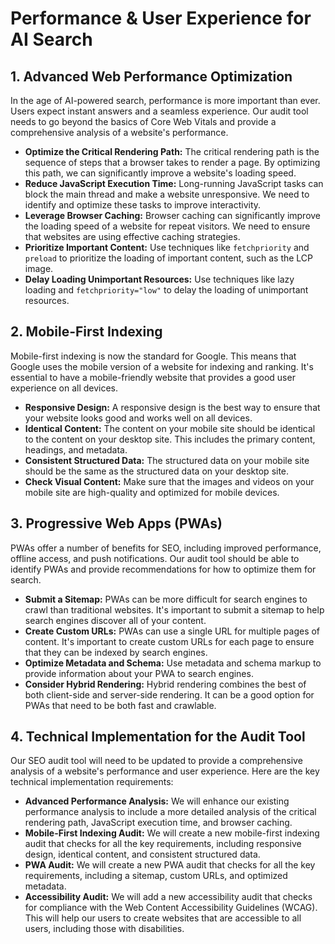 # Performance & User Experience for AI Search

## 1. Advanced Web Performance Optimization

In the age of AI-powered search, performance is more important than ever. Users expect instant answers and a seamless experience. Our audit tool needs to go beyond the basics of Core Web Vitals and provide a comprehensive analysis of a website's performance.

- **Optimize the Critical Rendering Path:** The critical rendering path is the sequence of steps that a browser takes to render a page. By optimizing this path, we can significantly improve a website's loading speed.
- **Reduce JavaScript Execution Time:** Long-running JavaScript tasks can block the main thread and make a website unresponsive. We need to identify and optimize these tasks to improve interactivity.
- **Leverage Browser Caching:** Browser caching can significantly improve the loading speed of a website for repeat visitors. We need to ensure that websites are using effective caching strategies.
- **Prioritize Important Content:** Use techniques like `fetchpriority` and `preload` to prioritize the loading of important content, such as the LCP image.
- **Delay Loading Unimportant Resources:** Use techniques like lazy loading and `fetchpriority="low"` to delay the loading of unimportant resources.

## 2. Mobile-First Indexing

Mobile-first indexing is now the standard for Google. This means that Google uses the mobile version of a website for indexing and ranking. It's essential to have a mobile-friendly website that provides a good user experience on all devices.

- **Responsive Design:** A responsive design is the best way to ensure that your website looks good and works well on all devices.
- **Identical Content:** The content on your mobile site should be identical to the content on your desktop site. This includes the primary content, headings, and metadata.
- **Consistent Structured Data:** The structured data on your mobile site should be the same as the structured data on your desktop site.
- **Check Visual Content:** Make sure that the images and videos on your mobile site are high-quality and optimized for mobile devices.

## 3. Progressive Web Apps (PWAs)

PWAs offer a number of benefits for SEO, including improved performance, offline access, and push notifications. Our audit tool should be able to identify PWAs and provide recommendations for how to optimize them for search.

- **Submit a Sitemap:** PWAs can be more difficult for search engines to crawl than traditional websites. It's important to submit a sitemap to help search engines discover all of your content.
- **Create Custom URLs:** PWAs can use a single URL for multiple pages of content. It's important to create custom URLs for each page to ensure that they can be indexed by search engines.
- **Optimize Metadata and Schema:** Use metadata and schema markup to provide information about your PWA to search engines.
- **Consider Hybrid Rendering:** Hybrid rendering combines the best of both client-side and server-side rendering. It can be a good option for PWAs that need to be both fast and crawlable.

## 4. Technical Implementation for the Audit Tool

Our SEO audit tool will need to be updated to provide a comprehensive analysis of a website's performance and user experience. Here are the key technical implementation requirements:

- **Advanced Performance Analysis:** We will enhance our existing performance analysis to include a more detailed analysis of the critical rendering path, JavaScript execution time, and browser caching.
- **Mobile-First Indexing Audit:** We will create a new mobile-first indexing audit that checks for all the key requirements, including responsive design, identical content, and consistent structured data.
- **PWA Audit:** We will create a new PWA audit that checks for all the key requirements, including a sitemap, custom URLs, and optimized metadata.
- **Accessibility Audit:** We will add a new accessibility audit that checks for compliance with the Web Content Accessibility Guidelines (WCAG). This will help our users to create websites that are accessible to all users, including those with disabilities.
